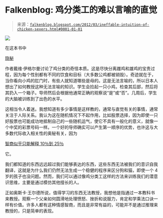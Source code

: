 <!--yml

category: 未分类

date: 2024-05-12 20:33:06

-->

# Falkenblog: 鸡分类工的难以言喻的直觉

> 来源：[`falkenblog.blogspot.com/2012/03/ineffable-intuition-of-chicken-sexers.html#0001-01-01`](http://falkenblog.blogspot.com/2012/03/ineffable-intuition-of-chicken-sexers.html#0001-01-01)

![](https://blogger.googleusercontent.com/img/b/R29vZ2xl/AVvXsEiZERO7EhP5n5gq5EmGaWItNEQSZk9lluNJaSBfN6TaCE5kETyHUz1u3gy8NcDFrNCyWnBe91CU-I4rOwz578OhK32fB6ah23yLJ0MQlLz7R7No2rO4ixG1hgARl1MmcMAtcD0umA/s1600/chicken-sexer_072803-708985.jpg)

在这本书中

[隐秘](http://www.amazon.com/Incognito-The-Secret-Lives-Brain/dp/0307377334/ref=sr_1_1?s=books&ie=UTF8&qid=1332713816&sr=1-1)

作者戴维·伊格尔曼讨论了鸡分类的奇怪本质。这是尽快分离雌鸡和雄鸡的宝贵过程，因为每个性别都有不同的饮食和目标（大多数公鸡都被销毁）。奇迹就在于，当你看向小鸡的肛门时，有些人就知道哪些是母的。这是无法言喻的，所以日本人想出了如何教授这种无法言喻的知识。学生会捡起一只小鸡，检查其后部，然后将其扔入一个箱子。导师然后会根据他通常正确的观察说“是”或“否”。几周后，学生的大脑被训练到了出色的水平。

这相当令人着迷。我想知道有多少事情是这样教的，通常与直觉有关的事情，通常关注于人际关系。我认为这在随机情况下不起作用，比如股票选择，因为即使一只好股票也可能成功地抵制自己的一些随机运气，使它不具有一般化的意义，就像一个中奖的彩票号码一样。一个好的导师确实可以产生第一顺序的优势，也许这与大多数代际收入相关性的奥秘有关，因为

[智商似乎只能解释 10％到 25％](http://www.jasoncollins.org/2011/03/income-and-iq/)

它。

我们都知道的东西远远超过我们能够表达的东西，这些东西无法被我们的意识自我翻译，这就是为什么我们仍然无法生成一个稳健的程序来区分狗和猫，即使一个 4 岁的孩子也没问题。然而，我们可以通过像鸡分类工这样的方法来训练我们的潜意识思维，主要是通过模仿其他擅长的人。

正如奥斯卡·王尔德所说，值得学习的东西无法教授，我想他是指通过一本教科书来教授。观察一个父亲如何圆滑地处理愤怒、挫折和说服力，肯定和学乘法口诀一样有价值。许多人都有这种情感智商，而且是非常有益的，可能并不是通过推理来教授的，只是简单的表现。
